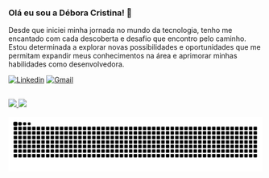 ### Olá eu sou a Débora Cristina! 👋    
Desde que iniciei minha jornada no mundo da tecnologia, tenho me encantado com cada descoberta e desafio que encontro pelo caminho. Estou determinada a explorar novas possibilidades e oportunidades que me permitam expandir meus conhecimentos na área e aprimorar minhas habilidades como desenvolvedora.

[![Linkedin](https://img.shields.io/badge/LinkedIn-0077B5?style=for-the-badge&logo=linkedin&logoColor=white)](https://www.linkedin.com/in/d%C3%A9bora-ferreira-development/)
[![Gmail](https://img.shields.io/badge/Gmail-D14836?style=for-the-badge&logo=gmail&logoColor=white)](mailto:deboracris29a@gmail.com)

##
<div>
  <a href="https://github.com/debCristina">
  <img height="180em" src="https://github-readme-stats.vercel.app/api?username=debcristina&show_icons=true&theme=radical&include_all_commits=true&count_private=true"/>
  <img height="180em" src="https://github-readme-stats.vercel.app/api/top-langs/?username=debCristina&layout=compact&theme=radical"/>
</div>

<br clear="both">

<img src="https://raw.githubusercontent.com/debCristina/debCristina/output/snake.svg" alt="Snake animation" />
